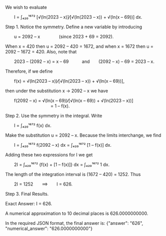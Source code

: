 We wish to evaluate

  I = ∫₄₂₀¹⁶⁷² [√(ln(2023 – x)]⁄[√(ln(2023 – x)) + √(ln(x – 69))] dx.

Step 1. Notice the symmetry. Define a new variable by introducing

  u = 2092 – x     (since 2023 + 69 = 2092).

When x = 420 then u = 2092 – 420 = 1672, and when x = 1672 then u = 2092 – 1672 = 420. Also, note that

  2023 – (2092 – x) = x – 69   and  (2092 – x) – 69 = 2023 – x.

Therefore, if we define

  f(x) = √(ln(2023 – x))⁄[√(ln(2023 – x)) + √(ln(x – 69))],

then under the substitution x → 2092 – x we have

  f(2092 – x) = √(ln(x – 69))⁄[√(ln(x – 69)) + √(ln(2023 – x))]
           = 1 – f(x).

Step 2. Use the symmetry in the integral. Write

  I = ∫₄₂₀¹⁶⁷² f(x) dx.

Make the substitution u = 2092 – x. Because the limits interchange, we find

  I = ∫₄₂₀¹⁶⁷² f(2092 – x) dx = ∫₄₂₀¹⁶⁷² [1 – f(x)] dx.

Adding these two expressions for I we get

  2I = ∫₄₂₀¹⁶⁷² {f(x) + [1 – f(x)]} dx = ∫₄₂₀¹⁶⁷² 1 dx.

The length of the integration interval is (1672 – 420) = 1252. Thus

  2I = 1252  ⟹  I = 626.

Step 3. Final Results.

Exact Answer: I = 626.

A numerical approximation to 10 decimal places is 626.0000000000.

In the required JSON format, the final answer is:
{"answer": "$626$", "numerical_answer": "626.0000000000"}
